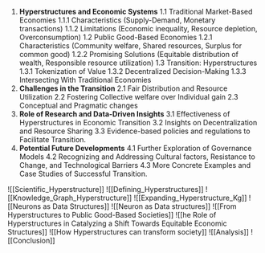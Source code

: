 

1. **Hyperstructures and Economic Systems**
  1.1 Traditional Market-Based Economies
    1.1.1 Characteristics (Supply-Demand, Monetary transactions)
    1.1.2 Limitations (Economic inequality, Resource depletion, Overconsumption)
  1.2 Public Good-Based Economies
    1.2.1 Characteristics (Community welfare, Shared resources, Surplus for common good)
    1.2.2 Promising Solutions (Equitable distribution of wealth, Responsible resource utilization)
  1.3 Transition: Hyperstructures
    1.3.1 Tokenization of Value 
    1.3.2 Decentralized Decision-Making 
    1.3.3 Intersecting With Traditional Economies
2. **Challenges in the Transition**
  2.1 Fair Distribution and Resource Utilization
  2.2 Fostering Collective welfare over Individual gain
  2.3 Conceptual and Pragmatic changes
3. **Role of Research and Data-Driven Insights**
  3.1 Effectiveness of Hyperstructures in Economic Transition
  3.2 Insights on Decentralization and Resource Sharing
  3.3 Evidence-based policies and regulations to Facilitate Transition.
4. **Potential Future Developments**
  4.1 Further Exploration of Governance Models
  4.2 Recognizing and Addressing Cultural factors, Resistance to Change, and Technological Barriers
  4.3 More Concrete Examples and Case Studies of Successful Transition.

![[Scientific_Hyperstructure]]
![[Defining_Hyperstructures]]
![[Knowledge_Graph_Hyperstructure]]
![[Expanding_Hyperstructure_Kg]]
![[Neurons as Data Structures]]
![[Neuron as Data structures]]
![[From Hyperstructures to Public Good-Based Societies]]
![[he Role of Hyperstructures in Catalyzing a Shift Towards Equitable Economic Structures]]
![[How Hyperstructures can transform society]]
![[Analysis]]
![[Conclusion]]